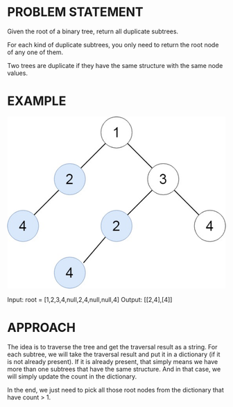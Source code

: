 # PROBLEM STATEMENT

Given the root of a binary tree, return all duplicate subtrees.

For each kind of duplicate subtrees, you only need to return the root node of any one of them.

Two trees are duplicate if they have the same structure with the same node values.

# EXAMPLE

![alt text](image.png)

Input: root = [1,2,3,4,null,2,4,null,null,4]
Output: [[2,4],[4]]

# APPROACH

The idea is to traverse the tree and get the traversal result as a string. For each subtree, we will take the traversal result and put it in a dictionary (if it is not already present). If it is already present, that simply means we have more than one subtrees that have the same structure. And in that case, we will simply update the count in the dictionary.

In the end, we just need to pick all those root nodes from the dictionary that have count > 1.